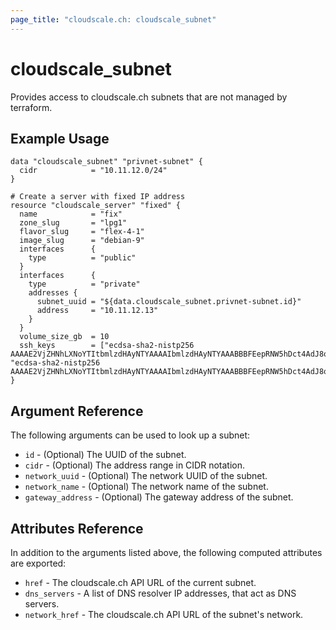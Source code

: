 ```yaml
---
page_title: "cloudscale.ch: cloudscale_subnet"
---
```


# cloudscale\_subnet

Provides access to cloudscale.ch subnets that are not managed by terraform.

## Example Usage

```hcl
data "cloudscale_subnet" "privnet-subnet" {
  cidr         	  = "10.11.12.0/24"
}

# Create a server with fixed IP address
resource "cloudscale_server" "fixed" {
  name            = "fix"
  zone_slug       = "lpg1"
  flavor_slug     = "flex-4-1"
  image_slug      = "debian-9"
  interfaces      {
    type          = "public"
  }
  interfaces      {
    type          = "private"
    addresses {
      subnet_uuid = "${data.cloudscale_subnet.privnet-subnet.id}"     
      address     = "10.11.12.13"
    }
  }
  volume_size_gb  = 10
  ssh_keys        = ["ecdsa-sha2-nistp256 AAAAE2VjZHNhLXNoYTItbmlzdHAyNTYAAAAIbmlzdHAyNTYAAABBBFEepRNW5hDct4AdJ8oYsb4lNP5E9XY5fnz3ZvgNCEv7m48+bhUjJXUPuamWix3zigp2lgJHC6SChI/okJ41GUY=", "ecdsa-sha2-nistp256 AAAAE2VjZHNhLXNoYTItbmlzdHAyNTYAAAAIbmlzdHAyNTYAAABBBFEepRNW5hDct4AdJ8oYsb4lNP5E9XY5fnz3ZvgNCEv7m48+bhUjJXUPuamWix3zigp2lgJHC6SChI/okJ41GUY="]
}
```

## Argument Reference

The following arguments can be used to look up a subnet:

* `id` - (Optional) The UUID of the subnet.
* `cidr` - (Optional) The address range in CIDR notation.
* `network_uuid` - (Optional) The network UUID of the subnet.
* `network_name` - (Optional) The network name of the subnet.
* `gateway_address` - (Optional) The gateway address of the subnet.


## Attributes Reference

In addition to the arguments listed above, the following computed attributes are exported:

* `href` - The cloudscale.ch API URL of the current subnet.
* `dns_servers` - A list of DNS resolver IP addresses, that act as DNS servers.
* `network_href` - The cloudscale.ch API URL of the subnet's network.
